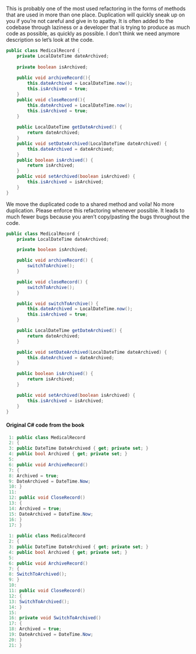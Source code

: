 This is probably one of the most used refactoring in the forms of methods that are used in more than one
place. Duplication will quickly sneak up on you if you’re not careful and give in to apathy. It is often added to the codebase through laziness or a developer that is trying to produce as much code as possible, as
quickly as possible. I don’t think we need anymore description so let’s look at the code.

```Java
public class MedicalRecord {
	private LocalDateTime dateArchived;
	
	private boolean isArchived;
	
	public void archiveRecord(){
		this.dateArchived = LocalDateTime.now();
		this.isArchived = true;
	}
	public void closeRecord(){
		this.dateArchived = LocalDateTime.now();
		this.isArchived = true;
	}
	
	public LocalDateTime getDateArchived() {
		return dateArchived;
	}
	public void setDateArchived(LocalDateTime dateArchived) {
		this.dateArchived = dateArchived;
	}
	public boolean isArchived() {
		return isArchived;
	}
	public void setArchived(boolean isArchived) {
		this.isArchived = isArchived;
	}
}
```
We move the duplicated code to a shared method and voila! No more duplication. Please enforce this
refactoring whenever possible. It leads to much fewer bugs because you aren’t copy/pasting the bugs
throughout the code.

```Java
public class MedicalRecord {
	private LocalDateTime dateArchived;

	private boolean isArchived;

	public void archiveRecord() {
		switchToArchive();
	}

	public void closeRecord() {
		switchToArchive();
	}

	public void switchToArchive() {
		this.dateArchived = LocalDateTime.now();
		this.isArchived = true;
	}

	public LocalDateTime getDateArchived() {
		return dateArchived;
	}

	public void setDateArchived(LocalDateTime dateArchived) {
		this.dateArchived = dateArchived;
	}

	public boolean isArchived() {
		return isArchived;
	}

	public void setArchived(boolean isArchived) {
		this.isArchived = isArchived;
	}
}

```
 
 
#### Original C# code from the book
```cs
 1: public class MedicalRecord
 2: {
 3: public DateTime DateArchived { get; private set; }
 4: public bool Archived { get; private set; }
 5:
 6: public void ArchiveRecord()
 7: {
 8: Archived = true;
 9: DateArchived = DateTime.Now;
 10: }
 11:
 12: public void CloseRecord()
 13: {
 14: Archived = true;
 15: DateArchived = DateTime.Now;
 16: }
 17: }
 
 1: public class MedicalRecord
 2: {
 3: public DateTime DateArchived { get; private set; }
 4: public bool Archived { get; private set; }
 5:
 6: public void ArchiveRecord()
 7: {
 8: SwitchToArchived();
 9: }
 10:
 11: public void CloseRecord()
 12: {
 13: SwitchToArchived();
 14: }
 15:
 16: private void SwitchToArchived()
 17: {
 18: Archived = true;
 19: DateArchived = DateTime.Now;
 20: }
 21: } 
```